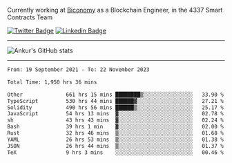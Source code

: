 Currently working at [Biconomy](https://biconomy.io/) as a Blockchain Engineer, in the 4337 Smart Contracts Team

 [![Twitter Badge](https://img.shields.io/badge/-@ankurdubey521-1ca0f1?style=flat-square&labelColor=1ca0f1&logo=twitter&logoColor=white&link=https://twitter.com/ankurdubey521)](https://twitter.com/ankurdubey521) [![Linkedin Badge](https://img.shields.io/badge/-ankurdubey521-blue?style=flat-square&logo=Linkedin&logoColor=white&link=https://www.linkedin.com/in/ankurdubey521/)](https://www.linkedin.com/in/ankurdubey521/)

<hr/>

![Ankur's GitHub stats](https://github-readme-stats.vercel.app/api?username=ankurdubey521&count_private=true&theme=radical)

<hr/>

<!--START_SECTION:waka-->

```txt
From: 19 September 2021 - To: 22 November 2023

Total Time: 1,950 hrs 36 mins

Other              661 hrs 15 mins ████████▒░░░░░░░░░░░░░░░░   33.90 %
TypeScript         530 hrs 44 mins ██████▓░░░░░░░░░░░░░░░░░░   27.21 %
Solidity           490 hrs 56 mins ██████▒░░░░░░░░░░░░░░░░░░   25.17 %
JavaScript         54 hrs 13 mins  ▓░░░░░░░░░░░░░░░░░░░░░░░░   02.78 %
sh                 43 hrs 43 mins  ▓░░░░░░░░░░░░░░░░░░░░░░░░   02.24 %
Bash               39 hrs 1 min    ▓░░░░░░░░░░░░░░░░░░░░░░░░   02.00 %
Rust               32 hrs 46 mins  ▒░░░░░░░░░░░░░░░░░░░░░░░░   01.68 %
YAML               26 hrs 53 mins  ▒░░░░░░░░░░░░░░░░░░░░░░░░   01.38 %
JSON               26 hrs 44 mins  ▒░░░░░░░░░░░░░░░░░░░░░░░░   01.37 %
TeX                9 hrs 3 mins    ░░░░░░░░░░░░░░░░░░░░░░░░░   00.46 %
```

<!--END_SECTION:waka-->
